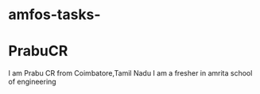 # amfos-tasks-
# PrabuCR
I am Prabu CR from Coimbatore,Tamil Nadu
I am a fresher in amrita school of engineering

